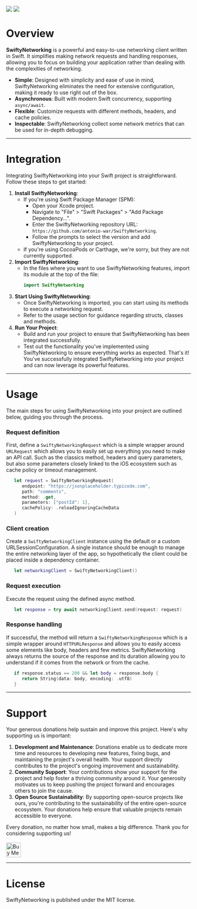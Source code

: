 [![](https://img.shields.io/endpoint?url=https%3A%2F%2Fswiftpackageindex.com%2Fapi%2Fpackages%2Fantonio-war%2FSwiftyNetworking%2Fbadge%3Ftype%3Dplatforms)](https://swiftpackageindex.com/antonio-war/SwiftyNetworking)
[![](https://img.shields.io/endpoint?url=https%3A%2F%2Fswiftpackageindex.com%2Fapi%2Fpackages%2Fantonio-war%2FSwiftyNetworking%2Fbadge%3Ftype%3Dswift-versions)](https://swiftpackageindex.com/antonio-war/SwiftyNetworking)

# Overview

**SwiftyNetworking** is a powerful and easy-to-use networking client written in Swift. 
It simplifies making network requests and handling responses, allowing you to focus on building your application rather than dealing with the complexities of networking.
- **Simple**: Designed with simplicity and ease of use in mind, SwiftyNetworking eliminates the need for extensive configuration, making it ready to use right out of the box.
- **Asynchronous**: Built with modern Swift concurrency, supporting `async/await`.
- **Flexible**: Customize requests with different methods, headers, and cache policies.
- **Inspectable**: SwiftyNetworking collect some network metrics that can be used for in-depth debugging.

---
# Integration
Integrating SwiftyNetworking into your Swift project is straightforward. Follow these steps to get started:

1. **Install SwiftyNetworking**:
   - If you're using Swift Package Manager (SPM):
     - Open your Xcode project.
     - Navigate to "File" > "Swift Packages" > "Add Package Dependency...".
     - Enter the SwiftyNetworking repository URL: `https://github.com/antonio-war/SwiftyNetworking`.
     - Follow the prompts to select the version and add SwiftyNetworking to your project.
   - If you're using CocoaPods or Carthage, we're sorry, but they are not currently supported.
2. **Import SwiftyNetworking**:
   - In the files where you want to use SwiftyNetworking features, import its module at the top of the file:
     ```swift
     import SwiftyNetworking
     ```
3. **Start Using SwiftyNetworking**:
   - Once SwiftyNetworking is imported, you can start using its methods to execute a networking request.
   - Refer to the usage section for guidance regarding structs, classes and methods.
4. **Run Your Project**:
   - Build and run your project to ensure that SwiftyNetworking has been integrated successfully.
   - Test out the functionality you've implemented using SwiftyNetworking to ensure everything works as expected.
That's it! You've successfully integrated SwiftyNetworking into your project and can now leverage its powerful features.

---
# Usage
The main steps for using SwiftyNetworking into your project are outlined below, guiding you through the process.

### Request definition
First, define a `SwiftyNetworkingRequest` which is a simple wrapper around `URLRequest` which allows you to easily set up everything you need to make an API call.
Such as the classics method, headers and query parameters, but also some parameters closely linked to the iOS ecosystem such as cache policy or timeout management.

```swift
   let request = SwiftyNetworkingRequest(
      endpoint: "https://jsonplaceholder.typicode.com",
      path: "comments",
      method: .get,
      parameters: ["postId": 1],
      cachePolicy: .reloadIgnoringCacheData
   )
```

### Client creation
Create a `SwiftyNetworkingClient` instance using the default or a custom URLSessionConfiguration.
A single instance should be enough to manage the entire networking layer of the app, so hypothetically the client could be placed inside a dependency container.

```swift
   let networkingClient = SwiftyNetworkingClient()
```

### Request execution
Execute the request using the defined async method.

```swift
   let response = try await networkingClient.send(request: request)
```

### Response handling
If successful, the method will return a `SwiftyNetworkingResponse` which is a simple wrapper around `HTTPURLResponse` and allows you to easily access some elements like body, headers and few metrics. SwiftyNetworking always returns the source of the response and its duration allowing you to understand if it comes from the network or from the cache.

```swift
   if response.status == 200 && let body = response.body {
      return String(data: body, encoding: .utf8)
   }
```

---
# Support
Your generous donations help sustain and improve this project. Here's why supporting us is important:
1. **Development and Maintenance**: Donations enable us to dedicate more time and resources to developing new features, fixing bugs, and maintaining the project's overall health. Your support directly contributes to the project's ongoing improvement and sustainability.
2. **Community Support**: Your contributions show your support for the project and help foster a thriving community around it. Your generosity motivates us to keep pushing the project forward and encourages others to join the cause.
3. **Open Source Sustainability**: By supporting open-source projects like ours, you're contributing to the sustainability of the entire open-source ecosystem. Your donations help ensure that valuable projects remain accessible to everyone.

Every donation, no matter how small, makes a big difference. Thank you for considering supporting us!<br><br>
<a href="https://www.buymeacoffee.com/antoniowar" target="_blank"><img src="https://github.com/appcraftstudio/buymeacoffee/raw/master/Images/snapshot-bmc-button.png" alt="Buy Me A Coffee" height="40"></a>

---
# License
SwiftyNetworking is published under the MIT license.
